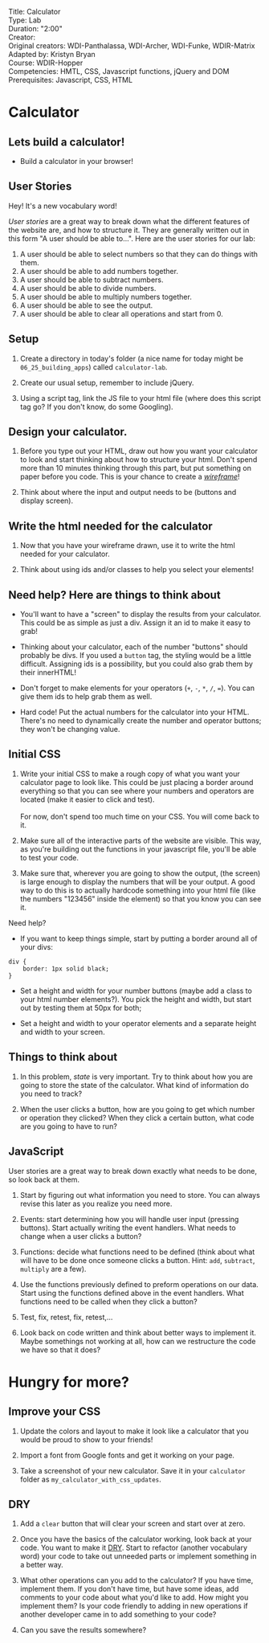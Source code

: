 
Title: Calculator <br>
Type: Lab <br>
Duration: "2:00"<br>
Creator:<br>
    Original creators: WDI-Panthalassa, WDI-Archer, WDI-Funke, WDIR-Matrix<br>
    Adapted by: Kristyn Bryan<br>
    Course: WDIR-Hopper <br>
Competencies: HMTL, CSS, Javascript functions, jQuery and DOM<br>
Prerequisites: Javascript, CSS, HTML <br>


# Calculator

## Lets build a calculator!

- Build a calculator in your browser!

## User Stories

Hey! It's a new vocabulary word!

*User stories* are a great way to break down what the different features of the website are, and how to structure it. They are generally written out in this form "A user should be able to...". Here are the user stories for our lab:

1. A user should be able to select numbers so that they can do things with them.
2. A user should be able to add numbers together.
3. A user should be able to subtract numbers.
4. A user should be able to divide numbers.
5. A user should be able to multiply numbers together.
6. A user should be able to see the output.
7. A user should be able to clear all operations and start from 0.


## Setup

1. Create a directory in today's folder (a nice name for today might be `06_25_building_apps`) called `calculator-lab`.

2. Create our usual setup, remember to include jQuery.

3. Using a script tag, link the JS file to your html file (where does this script tag go? If you don't know, do some Googling).


## Design your calculator.

1. Before you type out your HTML, draw out how you want your calculator to look and start thinking about how to structure your html. Don't spend more than 10 minutes thinking through this part, but put something on paper before you code. This is your chance to create a *[wireframe](http://www.creativebloq.com/web-design/jargon-wireframes-mockups-prototypes-51514898)*!

2. Think about where the input and output needs to be (buttons and display screen).

## Write the html needed for the calculator

1. Now that you have your wireframe drawn, use it to write the html needed for your calculator.

2. Think about using ids and/or classes to help you select your elements!

## Need help? Here are things to think about

- You'll want to have a "screen" to display the results from your calculator. This could be as simple as just a div. Assign it an id to make it easy to grab!

- Thinking about your calculator, each of the number "buttons" should probably be divs. If you used a `button` tag, the styling would be a little difficult. Assigning ids is a possibility, but you could also grab them by their innerHTML!

- Don't forget to make elements for your operators (`+`, `-`, `*`, `/`, `=`). You can give them ids to help grab them as well.

- Hard code! Put the actual numbers for the calculator into your HTML. There's no need to dynamically create the number and operator buttons; they won't be changing value.

## Initial CSS

1. Write your initial CSS to make a rough copy of what you want your calculator page to look like. This could be just placing a border around everything so that you can see where your numbers and operators are located (make it easier to click and test).<br><br>For now, don't spend too much time on your CSS. You will come back to it.

2. Make sure all of the interactive parts of the website are visible. This way, as you're building out the functions in your javascript file, you'll be able to test your code.

3. Make sure that, wherever you are going to show the output, (the screen) is large enough to display the numbers that will be your output. A good way to do this is to actually hardcode something into your html file (like the numbers "123456" inside the element) so that you know you can see it.


Need help?
- If you want to keep things simple, start by putting a border around all of your divs:

```
div {
    border: 1px solid black;
}
```
- Set a height and width for your number buttons (maybe add a class to your html number elements?). You pick the height and width, but start out by testing them at 50px for both;

- Set a height and width to your operator elements and a separate height and width to your screen.


## Things to think about

1. In this problem, *state* is very important. Try to think about how you are going to store the state of the calculator. What kind of information do you need to track?

2. When the user clicks a button, how are you going to get which number or operation they clicked? When they click a certain button, what code are you going to have to run?


## JavaScript

User stories are a great way to break down exactly what needs to be done, so look back at them.

1.  Start by figuring out what information you need to store. You can always revise this later as you realize you need more.

2.  Events: start determining how you will handle user input (pressing buttons). Start actually writing the event handlers. What needs to change when a user clicks a button?

3.  Functions: decide what functions need to be defined (think about what will have to be done once someone clicks a button. Hint: `add`, `subtract`, `multiply` are a few).

4.  Use the functions previously defined to preform operations on our data. Start using the functions defined above in the event handlers. What functions need to be called when they click a button?

5.  Test, fix, retest, fix, retest,...

6.  Look back on code written and think about better ways to implement it. Maybe somethings not working at all, how can we restructure the code we have so that it does?


# Hungry for more?

## Improve your CSS

1. Update the colors and layout to make it look like a calculator that you would be proud to show to your friends!

2. Import a font from Google fonts and get it working on your page.

3. Take a screenshot of your new calculator. Save it in your `calculator` folder as `my_calculator_with_css_updates`.


## DRY
1. Add a `clear` button that will clear your screen and start over at zero.

2. Once you have the basics of the calculator working, look back at your code. You want to make it [DRY](https://en.wikipedia.org/wiki/Don%27t_repeat_yourself).  Start to refactor (another vocabulary word) your code to take out unneeded parts or implement something in a better way.

3. What other operations can you add to the calculator? If you have time, implement them. If you don't have time, but have some ideas, add comments to your code about what you'd like to add. How might you implement them? Is your code friendly to adding in new operations if another developer came in to add something to your code?

4. Can you save the results somewhere?
